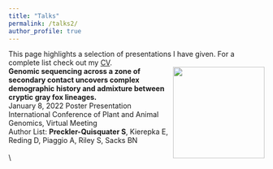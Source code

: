 ```yaml
---
title: "Talks"
permalink: /talks2/
author_profile: true
---
```

This page highlights a selection of presentations I have given. For a complete list check out my [CV](https://squisquater.github.io/cv/).
\
[<img align="right" src="/files/Preckler-Quisquater_TWS2022.pdf" width="180">](/files/Preckler-Quisquater_TWS2022.pdf)
**Genomic sequencing across a zone of secondary contact uncovers complex demographic history and admixture between cryptic gray fox lineages.** \
January 8, 2022 Poster Presentation \
International Conference of Plant and Animal Genomics, Virtual Meeting \
Author List: **Preckler-Quisquater S**, Kierepka E, Reding D, Piaggio A, Riley S, Sacks BN \
\
\


